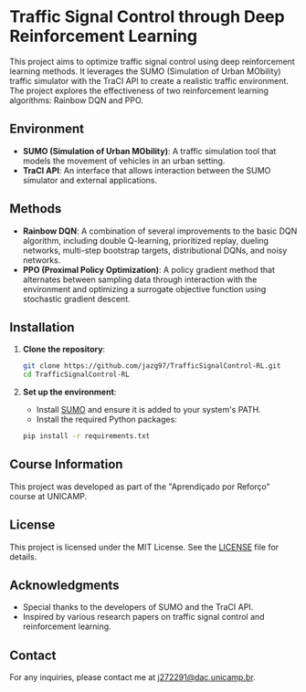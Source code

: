 # Traffic Signal Control through Deep Reinforcement Learning

This project aims to optimize traffic signal control using deep reinforcement learning methods. It leverages the SUMO (Simulation of Urban MObility) traffic simulator with the TraCI API to create a realistic traffic environment. The project explores the effectiveness of two reinforcement learning algorithms: Rainbow DQN and PPO.

## Environment

- **SUMO (Simulation of Urban MObility)**: A traffic simulation tool that models the movement of vehicles in an urban setting.
- **TraCI API**: An interface that allows interaction between the SUMO simulator and external applications.

## Methods

- **Rainbow DQN**: A combination of several improvements to the basic DQN algorithm, including double Q-learning, prioritized replay, dueling networks, multi-step bootstrap targets, distributional DQNs, and noisy networks.
- **PPO (Proximal Policy Optimization)**: A policy gradient method that alternates between sampling data through interaction with the environment and optimizing a surrogate objective function using stochastic gradient descent.

## Installation

1. **Clone the repository**:
    ```bash
    git clone https://github.com/jazg97/TrafficSignalControl-RL.git
    cd TrafficSignalControl-RL
    ```

2. **Set up the environment**:
    - Install [SUMO](https://www.eclipse.org/sumo/) and ensure it is added to your system's PATH.
    - Install the required Python packages:
    ```bash
    pip install -r requirements.txt
    ```

## Course Information

This project was developed as part of the "Aprendiçado por Reforço" course at UNICAMP.

## License

This project is licensed under the MIT License. See the [LICENSE](LICENSE) file for details.

## Acknowledgments

- Special thanks to the developers of SUMO and the TraCI API.
- Inspired by various research papers on traffic signal control and reinforcement learning.

## Contact

For any inquiries, please contact me at j272291@dac.unicamp.br.
